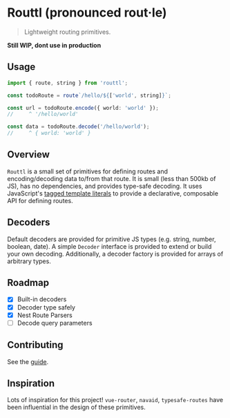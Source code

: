 # Routtl (pronounced rout·le)

> Lightweight routing primitives.

**Still WIP, dont use in production**

## Usage

```ts
import { route, string } from 'routtl';

const todoRoute = route`/hello/${['world', string]}`;

const url = todoRoute.encode({ world: 'world' });
//     ^ '/hello/world'

const data = todoRoute.decode('/hello/world');
//     ^ { world: 'world' }
```

## Overview

`Routtl` is a small set of primitives for defining routes and encoding/decoding data to/from that route. It is small (less than 500kb of JS), has no dependencies, and provides type-safe decoding. It uses JavaScript's [tagged template literals](https://developer.mozilla.org/en-US/docs/Web/JavaScript/Reference/Template_literals) to provide a declarative, composable API for defining routes.

## Decoders

Default decoders are provided for primitive JS types (e.g. string, number, boolean, date). A simple `Decoder` interface is provided to extend or build your own decoding. Additionally, a decoder factory is provided for arrays of arbitrary types.

## Roadmap

- [x] Built-in decoders
- [x] Decoder type safely
- [x] Nest Route Parsers
- [ ] Decode query parameters

## Contributing

See the [guide](https://github.com/ChrisShank/routtl/blob/main/CONTRIBUTING.md).

## Inspiration

Lots of inspiration for this project! `vue-router`, `navaid`, `typesafe-routes` have been influential in the design of these primitives.
